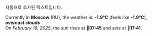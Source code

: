 
자동으로 추가된 텍스트입니다.

<!--START_SECTION:weather:moscow-->
Currently in **Moscow** (RU), the weather is: **-1.9°C** (feels like **-1.9°C**), ***overcast clouds***<br/>
On *February 19, 2025*, the *sun rises* at 🌅**07:45** and *sets* at 🌇**17:41**.
<!--END_SECTION:weather-->
